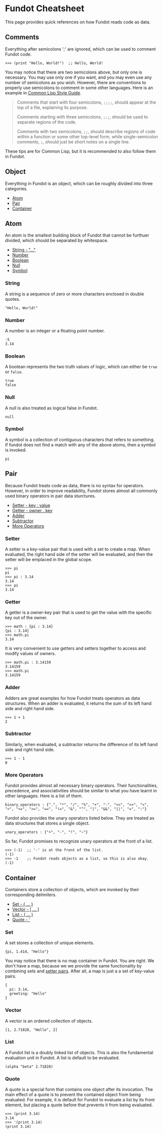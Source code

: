 # Fundot Cheatsheet

This page provides quick references on how Fundot reads code as data.

## Comments

Everything after semicolons ';' are ignored, which can be used to comment Fundot code.

```Fundot
>>> (print "Hello, World!")  ;; Hello, World!
```

You may notice that there are two semicolons above, but only one is necessary. You may use only one if you want, and you may even use any number of semicolons as you wish. However, there are conventions to properly use semicolons to comment in some other languages. Here is an example in [Common Lisp Style Guide](https://lisp-lang.org/style-guide/#comment-hierarchy).

>Comments that start with four semicolons, `;;;;`, should appear at the top of a file, explaining its purpose.
>
>Comments starting with three semicolons, `;;;`, should be used to separate regions of the code.
>
>Comments with two semicolons, `;;`, should describe regions of code within a function or some other top-level form, while single-semicolon comments, `;`, should just be short notes on a single line.

These tips are for Common Lisp, but it is recommended to also follow them in Fundot.

## Object

Everything in Fundot is an object, which can be roughly divided into three categories.

* [Atom](#atom)
* [Pair](#pair)
* [Container](#container)

## Atom

An atom is the smallest building block of Fundot that cannot be furthuer divided, which should be separated by whitespace.

* [String - "..."](#string)
* [Number](#number)
* [Boolean](#boolean)
* [Null](#null)
* [Symbol](#symbol)

### String

A string is a sequence of zero or more characters enclosed in double quotes.

```Fundot
"Hello, World!"
```

### Number

A number is an integer or a floating point number.

```Fundot
-5
3.14
```

### Boolean

A boolean represents the two truth values of logic, which can either be `true` or `false`.

```Fundot
true
false
```

### Null

A null is also treated as logical false in Fundot.

```Fundot
null
```

### Symbol

A symbol is a collection of contiguous characters that refers to something. If fundot does not find a match with any of the above atoms, then a symbol is invoked.

```Fundot
pi
```

## Pair

Because Fundot treats code as data, there is no syntax for operators. However, in order to improve readability, Fundot stores almost all commonly used binary operators in pair data sturctures.

* [Setter - key : value](#setter)
* [Getter - owner . key](#getter)
* [Adder](#adder)
* [Subtractor](#subtractor)
* [More Operators](#more-operators)

### Setter

A setter is a key-value pair that is used with a set to create a map. When evaluated, the right hand side of the setter will be evaluated, and then the setter will be emplaced in the global scope.

```Fundot
>>> pi
pi
>>> pi : 3.14
3.14
>>> pi
3.14
```

### Getter

A getter is a owner-key pair that is used to get the value with the specific key out of the owner.

```Fundot
>>> math : {pi : 3.14}
{pi : 3.14}
>>> math.pi
3.14
```

It is very convenient to use getters and setters together to access and modify values of owners.

```Fundot
>>> math.pi : 3.14159
3.14159
>>> math.pi
3.14159
```

### Adder

Adders are great examples for how Fundot treats operators as data structures. When an adder is evaluated, it returns the sum of its left hand side and right hand side.

```Fundot
>>> 1 + 1
2
```

### Subtractor

Similarly, when evaluated, a subtractor returns the difference of its left hand side and right hand side.

```Fundot
>>> 1 - 1
0
```

### More Operators

Fundot provides almost all necessary binary operators. Their functionalities, precedence, and associativities should be similar to what you have learnt in other languages. Here is a list of them.

```Fundot
binary_operators : {".", "*", "/", "%", "+", "-", "<<", ">>", "<", ">", "<=", ">=", "==", "!=", "&", "^", "|", "&&", "||", "=", ":"}
```

Fundot also provides the unary operators listed below. They are treated as data structures that stores a single object.

```Fundot
unary_operators : {"+", "-", "!", "~"}
```

So far, Fundot promises to recognize unary operators at the front of a list.

```Fundot
>>> (-1)  ;; '-' is at the front of the list.
(-1)
>>> -1    ;; Fundot reads objects as a list, so this is also okay.
(-1)
```



## Container

Containers store a collection of objects, which are invoked by their corresponding delimiters.

* [Set - { ... }](#set)
* [Vector - [ ... ]](#vector)
* [List - ( ... )](#list)
* [Quote - '](#quote)

### Set

A set stores a collection of unique elements.

```Fundot
{pi, 1.414, "Hello"}
```

You may notice that there is no map container in Fundot. You are right. We don't have a map, because we we provide the same functionality by combining sets and [setter pairs](#setter). After all, a map is just a a set of key-value pairs.

```Fundot
{
  pi: 3.14,
  greeting: "Hello"
}
```

### Vector

A vector is an ordered collection of objects.

```Fundot
[1, 2.71828, "Hello", 2]
```

### List

A Fundot list is a doubly linked list of objects. This is also the fundamental evaluation unit in Fundot. A list is default to be evaluated.

```Fundot
(alpha "beta" 2.71828)
```

### Quote

A quote is a special form that contains one object after its invocation. The main effect of a quote is to prevent the contained object from being evaluated. For example, it is default for Fundot to evaluate a list by its front element, but placing a quote before that prevents it from being evaluated.

```Fundot
>>> (print 3.14)
3.14
>>> '(print 3.14)
(print 3.14)
```
